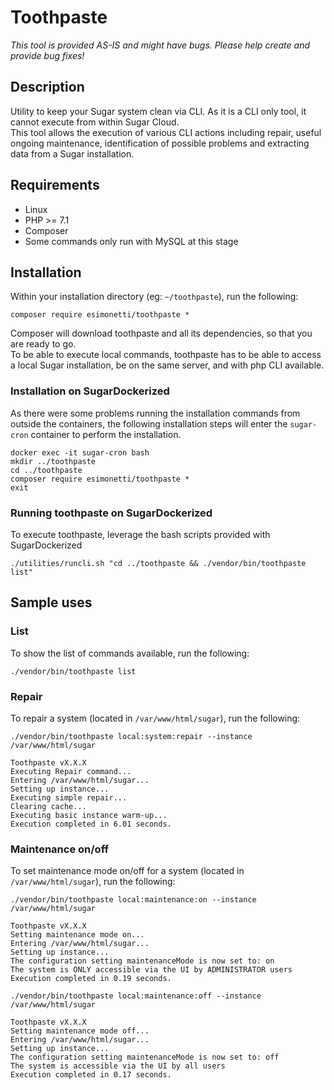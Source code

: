 # Toothpaste

*This tool is provided AS-IS and might have bugs. Please help create and provide bug fixes!*

## Description
Utility to keep your Sugar system clean via CLI. As it is a CLI only tool, it cannot execute from within Sugar Cloud.<br />
This tool allows the execution of various CLI actions including repair, useful ongoing maintenance, identification of possible problems and extracting data from a Sugar installation.

## Requirements
* Linux
* PHP >= 7.1
* Composer
* Some commands only run with MySQL at this stage

## Installation
Within your installation directory (eg: `~/toothpaste`), run the following:
```
composer require esimonetti/toothpaste *
```
Composer will download toothpaste and all its dependencies, so that you are ready to go.<br />
To be able to execute local commands, toothpaste has to be able to access a local Sugar installation, be on the same server, and with php CLI available.

### Installation on SugarDockerized
As there were some problems running the installation commands from outside the containers, the following installation steps will enter the `sugar-cron` container to perform the installation.
```
docker exec -it sugar-cron bash
mkdir ../toothpaste
cd ../toothpaste
composer require esimonetti/toothpaste *
exit
```

### Running toothpaste on SugarDockerized
To execute toothpaste, leverage the bash scripts provided with SugarDockerized
```
./utilities/runcli.sh "cd ../toothpaste && ./vendor/bin/toothpaste list"
```

## Sample uses
### List
To show the list of commands available, run the following:
```
./vendor/bin/toothpaste list
```
### Repair
To repair a system (located in `/var/www/html/sugar`), run the following:
```
./vendor/bin/toothpaste local:system:repair --instance /var/www/html/sugar
```
```
Toothpaste vX.X.X
Executing Repair command...
Entering /var/www/html/sugar...
Setting up instance...
Executing simple repair...
Clearing cache...
Executing basic instance warm-up...
Execution completed in 6.01 seconds.
```
### Maintenance on/off
To set maintenance mode on/off for a system (located in `/var/www/html/sugar`), run the following:
```
./vendor/bin/toothpaste local:maintenance:on --instance /var/www/html/sugar
```
```
Toothpaste vX.X.X
Setting maintenance mode on...
Entering /var/www/html/sugar...
Setting up instance...
The configuration setting maintenanceMode is now set to: on
The system is ONLY accessible via the UI by ADMINISTRATOR users
Execution completed in 0.19 seconds.
```
```
./vendor/bin/toothpaste local:maintenance:off --instance /var/www/html/sugar
```
```
Toothpaste vX.X.X
Setting maintenance mode off...
Entering /var/www/html/sugar...
Setting up instance...
The configuration setting maintenanceMode is now set to: off
The system is accessible via the UI by all users
Execution completed in 0.17 seconds.
```
